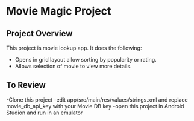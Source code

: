 # Movie Magic Project

## Project Overview
This project is movie lookup app. It does the following:

* Opens in grid layout allow sorting by popularity or rating.
* Allows selection of movie to view more details.

## To Review
-Clone this project
-edit app/src/main/res/values/strings.xml and replace movie_db_api_key with your Movie DB key
-open this project in Android Studion and run in an emulator

